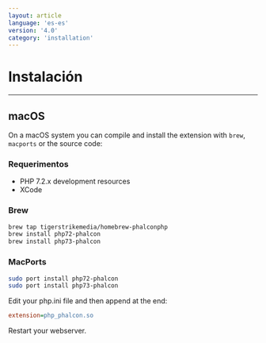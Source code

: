 ```yaml
---
layout: article
language: 'es-es'
version: '4.0'
category: 'installation'
---
```

# Instalación

* * *

## macOS

On a macOS system you can compile and install the extension with `brew`, `macports` or the source code:

### Requerimentos

* PHP 7.2.x development resources
* XCode

<a name='installation-macos-brew'></a>

### Brew

```bash
brew tap tigerstrikemedia/homebrew-phalconphp
brew install php72-phalcon
brew install php73-phalcon
```

<a name='installation-macos-macports'></a>

### MacPorts

```bash
sudo port install php72-phalcon
sudo port install php73-phalcon
```

Edit your php.ini file and then append at the end:

```ini
extension=php_phalcon.so
```

Restart your webserver.